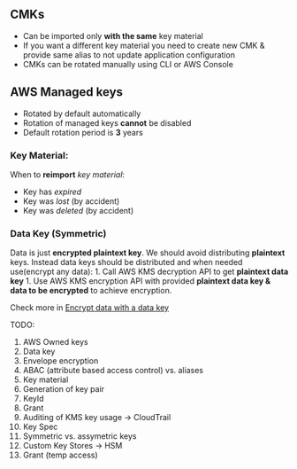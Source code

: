 ## CMKs
* Can be imported only **with the same** key material
* If you want a different key material you need to create new CMK & provide same alias to not update application configuration
* CMKs can be rotated manually using CLI or AWS Console


## AWS Managed keys
* Rotated by default automatically
* Rotation of managed keys **cannot** be disabled
* Default rotation period is **3** years

### Key Material:
When to **reimport** _key material_:
* Key has *expired*
* Key was *lost* (by accident)
* Key was *deleted* (by accident)

### Data Key (Symmetric)
Data is just **encrypted plaintext key**. We should avoid distributing **plaintext** keys. Instead data keys should be distributed and when needed use(encrypt any data):
    1. Call AWS KMS decryption API to get **plaintext data key**
    1. Use AWS KMS encryption API with provided **plaintext data key & data to be encrypted** to achieve encryption.

Check more in [Encrypt data with a data key](https://docs.aws.amazon.com/kms/latest/developerguide/concepts.html)



TODO:

1. AWS Owned keys
2. Data key
3. Envelope encryption
4. ABAC (attribute based access control) vs. aliases
5. Key material
6. Generation of key pair
7. KeyId
8. Grant
9. Auditing of KMS key usage -> CloudTrail
10. Key Spec
11. Symmetric vs. assymetric keys
12. Custom Key Stores -> HSM
13. Grant (temp access)
